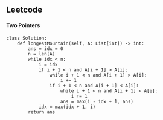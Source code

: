 ## Leetcode
#### Two Pointers
```
class Solution:
    def longestMountain(self, A: List[int]) -> int:
        ans = idx = 0
        n = len(A)
        while idx < n:
            i = idx
            if i + 1 < n and A[i + 1] > A[i]:
                while i + 1 < n and A[i + 1] > A[i]:
                    i += 1
                if i + 1 < n and A[i + 1] < A[i]:
                    while i + 1 < n and A[i + 1] < A[i]:
                        i += 1
                    ans = max(i - idx + 1, ans)
            idx = max(idx + 1, i)
        return ans
```
                    
                
        
        
